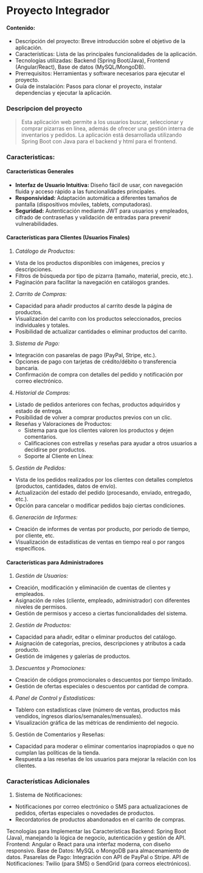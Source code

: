 # Proyecto Integrador
#### Contenido:
* Descripción del proyecto: Breve introducción sobre el objetivo de la aplicación.
* Características: Lista de las principales funcionalidades de la aplicación.
* Tecnologías utilizadas: Backend (Spring Boot/Java), Frontend (Angular/React), Base de datos (MySQL/MongoDB).
* Prerrequisitos: Herramientas y software necesarios para ejecutar el proyecto.
* Guía de instalación: Pasos para clonar el proyecto, instalar dependencias y ejecutar la aplicación.

### Descripcion del proyecto 
>Esta aplicación web permite a los usuarios buscar, seleccionar y comprar pizarras en línea,
además de ofrecer una gestión interna de inventarios y pedidos. La aplicación está desarrollada
utilizando Spring Boot con Java para el backend y html para el frontend.

### Caracteristicas: 
#### Características Generales
* **Interfaz de Usuario Intuitiva:** Diseño fácil de usar, con navegación fluida y acceso rápido a las funcionalidades principales.
* **Responsividad:** Adaptación automática a diferentes tamaños de pantalla (dispositivos móviles, tablets, computadoras).
* **Seguridad:** Autenticación mediante JWT para usuarios y empleados, cifrado de contraseñas y validación de entradas para prevenir vulnerabilidades.

#### Características para Clientes (Usuarios Finales)
1. _Catálogo de Productos:_

* Vista de los productos disponibles con imágenes, precios y descripciones.
* Filtros de búsqueda por tipo de pizarra (tamaño, material, precio, etc.).
* Paginación para facilitar la navegación en catálogos grandes.
  
2. _Carrito de Compras:_

* Capacidad para añadir productos al carrito desde la página de productos.
* Visualización del carrito con los productos seleccionados, precios individuales y totales.
* Posibilidad de actualizar cantidades o eliminar productos del carrito.

3. _Sistema de Pago:_

* Integración con pasarelas de pago (PayPal, Stripe, etc.).
* Opciones de pago con tarjetas de crédito/débito o transferencia bancaria.
* Confirmación de compra con detalles del pedido y notificación por correo electrónico.

4. _Historial de Compras:_

* Listado de pedidos anteriores con fechas, productos adquiridos y estado de entrega.
* Posibilidad de volver a comprar productos previos con un clic.
* Reseñas y Valoraciones de Productos:
  * Sistema para que los clientes valoren los productos y dejen comentarios.
  * Calificaciones con estrellas y reseñas para ayudar a otros usuarios a decidirse por productos.
  * Soporte al Cliente en Línea:

5. _Gestión de Pedidos:_

* Vista de los pedidos realizados por los clientes con detalles completos (productos, cantidades, datos de envío).
* Actualización del estado del pedido (procesando, enviado, entregado, etc.).
* Opción para cancelar o modificar pedidos bajo ciertas condiciones.

6. _Generación de Informes:_

* Creación de informes de ventas por producto, por periodo de tiempo, por cliente, etc.
* Visualización de estadísticas de ventas en tiempo real o por rangos específicos.

#### Características para Administradores

1. _Gestión de Usuarios:_

* Creación, modificación y eliminación de cuentas de clientes y empleados.
* Asignación de roles (cliente, empleado, administrador) con diferentes niveles de permisos.
* Gestión de permisos y acceso a ciertas funcionalidades del sistema.

2. _Gestión de Productos:_

* Capacidad para añadir, editar o eliminar productos del catálogo.
* Asignación de categorías, precios, descripciones y atributos a cada producto.
* Gestión de imágenes y galerías de productos.
  
3. _Descuentos y Promociones:_

* Creación de códigos promocionales o descuentos por tiempo limitado.
* Gestión de ofertas especiales o descuentos por cantidad de compra.

4. _Panel de Control y Estadísticas:_

* Tablero con estadísticas clave (número de ventas, productos más vendidos, ingresos diarios/semanales/mensuales).
* Visualización gráfica de las métricas de rendimiento del negocio.

5. Gestión de Comentarios y Reseñas:

* Capacidad para moderar o eliminar comentarios inapropiados o que no cumplan las políticas de la tienda.
* Respuesta a las reseñas de los usuarios para mejorar la relación con los clientes.

### Características Adicionales

1. Sistema de Notificaciones:

* Notificaciones por correo electrónico o SMS para actualizaciones de pedidos, ofertas especiales o novedades de productos.
* Recordatorios de productos abandonados en el carrito de compras.



Tecnologías para Implementar las Características
Backend: Spring Boot (Java), manejando la lógica de negocio, autenticación y gestión de API.
Frontend: Angular o React para una interfaz moderna, con diseño responsivo.
Base de Datos: MySQL o MongoDB para almacenamiento de datos.
Pasarelas de Pago: Integración con API de PayPal o Stripe.
API de Notificaciones: Twilio (para SMS) o SendGrid (para correos electrónicos).

